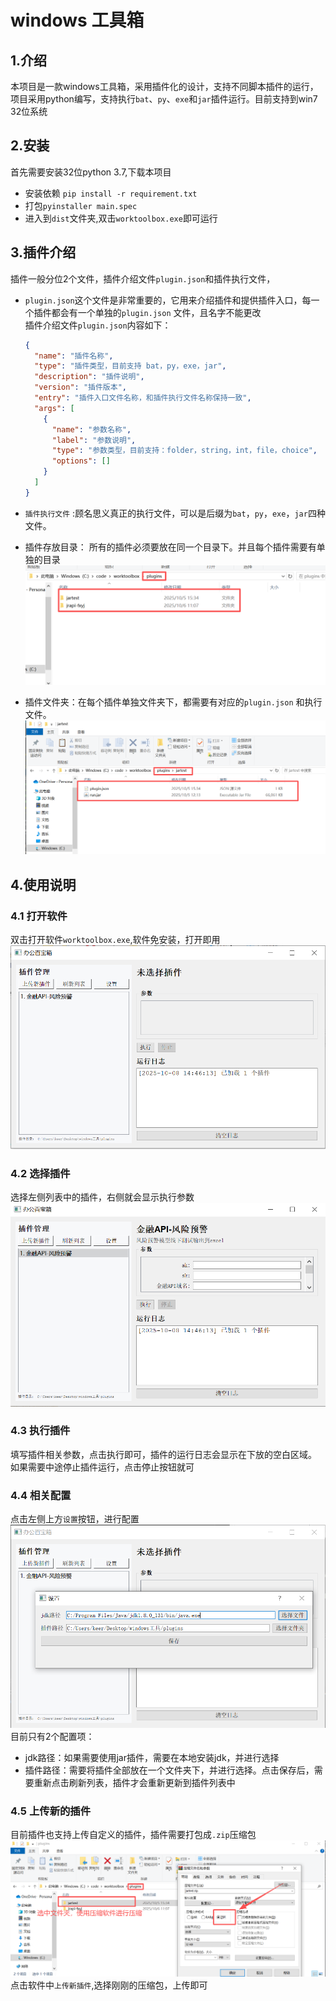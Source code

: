 # windows 工具箱

## 1.介绍

本项目是一款windows工具箱，采用插件化的设计，支持不同脚本插件的运行，项目采用python编写，支持执行`bat`、`py`、`exe`和`jar`插件运行。目前支持到win7 32位系统

## 2.安装

首先需要安装32位python 3.7,下载本项目

- 安装依赖 `pip install -r requirement.txt`
- 打包`pyinstaller main.spec`
- 进入到`dist`文件夹,双击`worktoolbox.exe`即可运行

## 3.插件介绍

插件一般分位2个文件，插件介绍文件`plugin.json`和插件执行文件，

- `plugin.json`这个文件是非常重要的，它用来介绍插件和提供插件入口，每一个插件都会有一个单独的`plugin.json` 文件，且名字不能更改      
  插件介绍文件`plugin.json`内容如下：
    ```json
    {
      "name": "插件名称",
      "type": "插件类型，目前支持 bat，py，exe，jar",
      "description": "插件说明",
      "version": "插件版本",
      "entry": "插件入口文件名称，和插件执行文件名称保持一致",
      "args": [
        {
          "name": "参数名称",
          "label": "参数说明",
          "type": "参数类型，目前支持：folder，string，int，file，choice",
          "options": []
        }
      ]
    }
    ```
- `插件执行文件` :顾名思义真正的执行文件，可以是后缀为`bat`，`py`，`exe`，`jar`四种文件。
- 插件存放目录： 所有的插件必须要放在同一个目录下。并且每个插件需要有单独的目录
  ![打开](doc/plugin_list.png)

- 插件文件夹：在每个插件单独文件夹下，都需要有对应的`plugin.json` 和执行文件。
  ![打开](doc/plugin.png)

## 4.使用说明

### 4.1 打开软件

双击打开软件`worktoolbox.exe`,软件免安装，打开即用
![打开](doc/open.png)

### 4.2 选择插件

选择左侧列表中的插件，右侧就会显示执行参数
![选择](doc/select_plugin.png)

### 4.3 执行插件

填写插件相关参数，点击执行即可，插件的运行日志会显示在下放的空白区域。   
如果需要中途停止插件运行，点击停止按钮就可

### 4.4 相关配置

点击左侧上方`设置`按钮，进行配置
![设置](doc/setting.png)
目前只有2个配置项：

- jdk路径：如果需要使用jar插件，需要在本地安装jdk，并进行选择
- 插件路径：需要将插件全部放在一个文件夹下，并进行选择。点击保存后，需要重新点击刷新列表，插件才会重新更新到插件列表中

### 4.5 上传新的插件
目前插件也支持上传自定义的插件，插件需要打包成`.zip`压缩包
![压缩](doc/zip.png)
点击软件中`上传新插件`,选择刚刚的压缩包，上传即可
